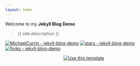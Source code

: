 ```yaml
---
layout: home
---
```


<!-- TODO: Replace all the content below with you own -->

Welcome to my **Jekyll Blog Demo**

> {{ site.description }}

[![MichaelCurrin - jekyll-blog-demo](https://img.shields.io/static/v1?label=MichaelCurrin&message=jekyll-blog-demo&color=blue&logo=github)](https://github.com/MichaelCurrin/jekyll-blog-demo)
[![stars - jekyll-blog-demo](https://img.shields.io/github/stars/MichaelCurrin/jekyll-blog-demo?style=social)](https://github.com/MichaelCurrin/jekyll-blog-demo)
[![forks - jekyll-blog-demo](https://img.shields.io/github/forks/MichaelCurrin/jekyll-blog-demo?style=social)](https://github.com/MichaelCurrin/jekyll-blog-demo)


<div align="center">
    <a href="https://github.com/MichaelCurrin/jekyll-blog-demo/generate">
        <img src="https://img.shields.io/badge/Use_this_template-2ea44f?style=for-the-badge&logo=github"
            alt="Use this template" />
    </a>
</div>
